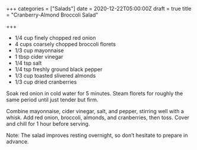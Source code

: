 +++
categories = ["Salads"]
date = 2020-12-22T05:00:00Z
draft = true
title = "Cranberry-Almond Broccoli Salad"

+++
* 1/4 cup finely chopped red onion 
* 4 cups coarsely chopped broccoli florets 
* 1/3 cup mayonnaise 
* 1 tbsp cider vinegar 
* 1/4 tsp salt 
* 1/4 tsp freshly ground black pepper 
* 1/3 cup toasted slivered almonds 
* 1/3 cup dried cranberries

Soak red onion in cold water for 5 minutes. Steam florets for roughly the same period until just tender but firm. 

Combine mayonnaise, cider vinegar, salt, and pepper, stirring well with a whisk. Add red onion, broccoli, almonds, and cranberries, then toss. Cover and chill for 1 hour before serving. 

Note: The salad improves resting overnight, so don’t hesitate to prepare in advance.